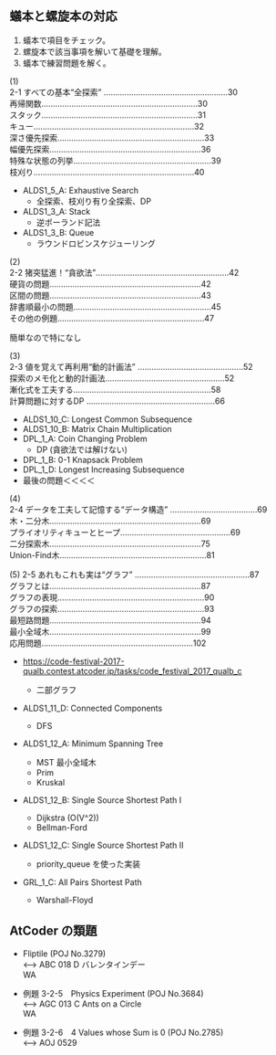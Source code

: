 ## 蟻本と螺旋本の対応
1. 蟻本で項目をチェック。  
2. 螺旋本で該当事項を解いて基礎を理解。
3. 蟻本で練習問題を解く。  

(1)  
2-1 すべての基本“全探索” ‥‥‥‥‥‥‥‥‥‥‥‥‥‥‥‥‥‥‥‥‥‥‥‥‥‥‥30  
再帰関数‥‥‥‥‥‥‥‥‥‥‥‥‥‥‥‥‥‥‥‥‥‥‥‥‥‥‥‥‥‥‥‥‥‥30  
スタック‥‥‥‥‥‥‥‥‥‥‥‥‥‥‥‥‥‥‥‥‥‥‥‥‥‥‥‥‥‥‥‥‥‥31  
キュー‥‥‥‥‥‥‥‥‥‥‥‥‥‥‥‥‥‥‥‥‥‥‥‥‥‥‥‥‥‥‥‥‥‥‥32  
深さ優先探索‥‥‥‥‥‥‥‥‥‥‥‥‥‥‥‥‥‥‥‥‥‥‥‥‥‥‥‥‥‥‥‥33  
幅優先探索‥‥‥‥‥‥‥‥‥‥‥‥‥‥‥‥‥‥‥‥‥‥‥‥‥‥‥‥‥‥‥‥‥36  
特殊な状態の列挙‥‥‥‥‥‥‥‥‥‥‥‥‥‥‥‥‥‥‥‥‥‥‥‥‥‥‥‥‥‥39  
枝刈り‥‥‥‥‥‥‥‥‥‥‥‥‥‥‥‥‥‥‥‥‥‥‥‥‥‥‥‥‥‥‥‥‥‥‥40  

- ALDS1_5_A: Exhaustive Search  
    * 全探索、枝刈り有り全探索、DP
- ALDS1_3_A: Stack 
    * 逆ポーランド記法  
- ALDS1_3_B: Queue  
    * ラウンドロビンスケジューリング  
    
(2)  
2-2 猪突猛進！“貪欲法”‥‥‥‥‥‥‥‥‥‥‥‥‥‥‥‥‥‥‥‥‥‥‥‥‥‥‥‥‥42  
硬貨の問題‥‥‥‥‥‥‥‥‥‥‥‥‥‥‥‥‥‥‥‥‥‥‥‥‥‥‥‥‥‥‥‥‥42  
区間の問題‥‥‥‥‥‥‥‥‥‥‥‥‥‥‥‥‥‥‥‥‥‥‥‥‥‥‥‥‥‥‥‥‥43  
辞書順最小の問題‥‥‥‥‥‥‥‥‥‥‥‥‥‥‥‥‥‥‥‥‥‥‥‥‥‥‥‥‥‥45  
その他の例題‥‥‥‥‥‥‥‥‥‥‥‥‥‥‥‥‥‥‥‥‥‥‥‥‥‥‥‥‥‥‥‥47  

簡単なので特になし  

(3)  
2-3 値を覚えて再利用“動的計画法” ‥‥‥‥‥‥‥‥‥‥‥‥‥‥‥‥‥‥‥‥‥‥‥52  
探索のメモ化と動的計画法‥‥‥‥‥‥‥‥‥‥‥‥‥‥‥‥‥‥‥‥‥‥‥‥‥‥52  
漸化式を工夫する‥‥‥‥‥‥‥‥‥‥‥‥‥‥‥‥‥‥‥‥‥‥‥‥‥‥‥‥‥‥58  
計算問題に対するDP ‥‥‥‥‥‥‥‥‥‥‥‥‥‥‥‥‥‥‥‥‥‥‥‥‥‥‥‥66  

- ALDS1_10_C: Longest Common Subsequence  
- ALDS1_10_B: Matrix Chain Multiplication  
- DPL_1_A: Coin Changing Problem  
    * DP (貪欲法では解けない)
- DPL_1_B: 0-1 Knapsack Problem  
- DPL_1_D: Longest Increasing Subsequence  
- 最後の問題＜＜＜＜

(4)  
2-4 データを工夫して記憶する“データ構造” ‥‥‥‥‥‥‥‥‥‥‥‥‥‥‥‥‥‥‥69  
木・二分木‥‥‥‥‥‥‥‥‥‥‥‥‥‥‥‥‥‥‥‥‥‥‥‥‥‥‥‥‥‥‥‥‥69  
プライオリティキューとヒープ‥‥‥‥‥‥‥‥‥‥‥‥‥‥‥‥‥‥‥‥‥‥‥‥69  
二分探索木‥‥‥‥‥‥‥‥‥‥‥‥‥‥‥‥‥‥‥‥‥‥‥‥‥‥‥‥‥‥‥‥‥75  
Union-Find木‥‥‥‥‥‥‥‥‥‥‥‥‥‥‥‥‥‥‥‥‥‥‥‥‥‥‥‥‥‥‥‥81  

(5)
2-5 あれもこれも実は“グラフ” ‥‥‥‥‥‥‥‥‥‥‥‥‥‥‥‥‥‥‥‥‥‥‥‥‥87  
グラフとは‥‥‥‥‥‥‥‥‥‥‥‥‥‥‥‥‥‥‥‥‥‥‥‥‥‥‥‥‥‥‥‥‥87  
グラフの表現‥‥‥‥‥‥‥‥‥‥‥‥‥‥‥‥‥‥‥‥‥‥‥‥‥‥‥‥‥‥‥‥90  
グラフの探索‥‥‥‥‥‥‥‥‥‥‥‥‥‥‥‥‥‥‥‥‥‥‥‥‥‥‥‥‥‥‥‥93  
最短路問題‥‥‥‥‥‥‥‥‥‥‥‥‥‥‥‥‥‥‥‥‥‥‥‥‥‥‥‥‥‥‥‥‥94  
最小全域木‥‥‥‥‥‥‥‥‥‥‥‥‥‥‥‥‥‥‥‥‥‥‥‥‥‥‥‥‥‥‥‥‥99  
応用問題‥‥‥‥‥‥‥‥‥‥‥‥‥‥‥‥‥‥‥‥‥‥‥‥‥‥‥‥‥‥‥‥‥102  

- https://code-festival-2017-qualb.contest.atcoder.jp/tasks/code_festival_2017_qualb_c
    * 二部グラフ
- ALDS1_11_D: Connected Components  
    * DFS  
- ALDS1_12_A: Minimum Spanning Tree  
    * MST 最小全域木  
    * Prim 
    * Kruskal

- ALDS1_12_B: Single Source Shortest Path I  
    * Dijkstra (O(V^2))  
    * Bellman-Ford  
- ALDS1_12_C: Single Source Shortest Path II  
    * priority_queue を使った実装  
- GRL_1_C: All Pairs Shortest Path  
    * Warshall-Floyd  


## AtCoder の類題
- Fliptile (POJ No.3279)  
<--> ABC 018 D バレンタインデー  
WA


- 例題 3-2-5　Physics Experiment (POJ No.3684)  
<--> AGC 013 C Ants on a Circle  
WA  

- 例題 3-2-6　4 Values whose Sum is 0 (POJ No.2785)  
<--> AOJ 0529 
